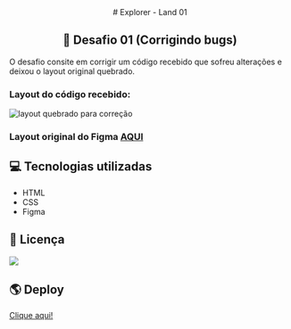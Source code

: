 <center> #  Explorer - Land 01 </center>

## <center> 📝 Desafio 01 (Corrigindo bugs) </center>

O desafio consite em corrigir um código recebido que sofreu alterações e deixou o layout original quebrado.

### Layout do código recebido:

![layout quebrado para correção](https://efficient-sloth-d85.notion.site/image/https%3A%2F%2Fs3-us-west-2.amazonaws.com%2Fsecure.notion-static.com%2Fa29a32b1-069e-4e79-af05-d69f772bccb5%2FUntitled.png?table=block&id=8f89f434-cf5e-47a9-8612-c55e35452cfd&spaceId=08f749ff-d06d-49a8-a488-9846e081b224&width=2000&userId=&cache=v2)

### Layout original do Figma [AQUI](https://www.figma.com/file/fAvYZz4dPV5MfhL77XkqkD/Explorer---Projeto-01?type=design&node-id=0-1&mode=design)

## 💻 Tecnologias utilizadas

<ul>
  <li>HTML</li>
  <li>CSS</li>
  <li>Figma</li>
</ul>

## 📄 Licença

![](https://img.shields.io/badge/license-MIT-orange)

## 🌎 Deploy

[Clique aqui!](https://karen-cardoso.github.io/explorer-land01-desafio-fase01/)
